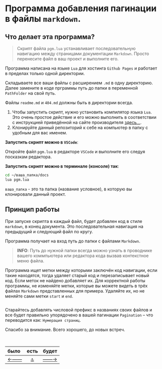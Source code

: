 # **Программа** добавления пагинации в файлы `markdown`.

## Что делает эта программа?

>Скрипт файла `pgm.lua` устанавливает последовательную навигацию между страницами документации `Markdown`. Просто перенесите файл в ваш проект и выполните его.

Программа написана на языке ` Lua ` для хостинга `Github Pages` и работает в пределах только одной директории.

Складываете все ваши файлы с расширением `.md` в одну директорию. Далее замените в коде прграммы путь до папки в переменной `PathFolder` на свой путь. 

Файлы `readme.md` и `404.md` должны быть в директории всегда.

 1. Чтобы запустить скрипт, нужно установить компилятор языка `Lua`. Это очень простое действие и его можно выполнить в соответствии с инструкцией приведённой на сайте производителя [здесь…](https://lua.org/start.html).
 2. Клонируйте данный репозиторий к себе на компьютер в папку с удобным для вас именем.

 **Запустить скрипт можно в `VSCode`**:

Откройте файл `pgm.lua` в редакторе `VSCode` и выполните его следуя посказкам редактора. 

 **Запустить скрипт можно в терминале (консоле) так**:

 ```sh
 cd ~/ваша_папка/docs 
 lua pgm.lua
 ```

`ваша_папка` - это та папка (название условное), в которую вы клонировали данный проект.


 ## Принцип работы

При запуске скрипта в каждый файл, будет добавлен код в стиле `markdown`, в конец документа. Это последовательная навигация на предыдущий и следующий файл по кругу.

Программа получает на вход путь до папки с файлами `Markdown`.

> **INFO**: Путь до нужной папки всегда можно узнать в проводнике вашего коммпьютера или редактора кода вызвав контекстное меню файла.

 Программа ищет метки между которыми заключён код навигации, если такие находятся, тогда удаляет старый код и перезаписывает новый код. Если меток не найдено добавляет их. Для корректной работы программы, не изменяйте метки, которые вы можете видеть в трёх файлах `Markdown` представленных для примера. Удаляйте их, но не меняйте сами метки `start` и `end`.

 ```html

 ```

 Старайтесь добавлять числовой префикс в названиях своих файлов и все будет правильно упорядочено в вашей пагинации `Pagination` – что переводится как: `Нумерация страниц`.

  Спасибо за внимание. 
  Всего хорошего, до новых встреч.


<!--ystm_start-->
<br>

 |было|есть|будет| 
 |:---|:---:|---:| 
 [←——](404.md)|[ 🔝 ](#)|[——→](001-file.md) 

 <br>
<!--ystm_end-->
